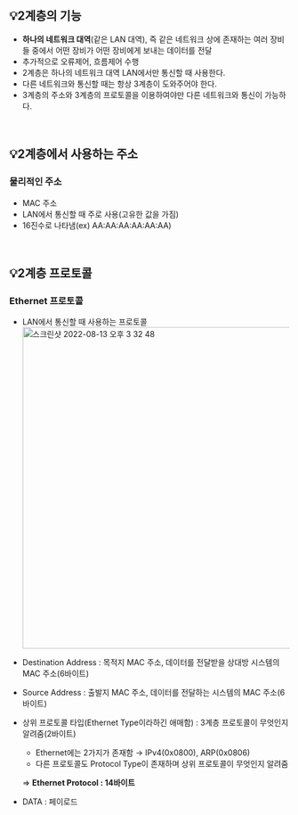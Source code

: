 ## 💡2계층의 기능

- **하나의 네트워크 대역**(같은 LAN 대역), 즉 같은 네트워크 상에 존재하는 여러 장비들 중에서 어떤 장비가 어떤 장비에게 보내는 데이터를 전달
- 추가적으로 오류제어, 흐름제어 수행
- 2계층은 하나의 네트워크 대역 LAN에서만 통신할 때 사용한다.
- 다른 네트워크와 통신할 때는 항상 3계층이 도와주어야 한다.
- 3계층의 주소와 3계층의 프로토콜을 이용하여야만 다른 네트워크와 통신이 가능하다.

<br/>

## 💡2계층에서 사용하는 주소

### 물리적인 주소

- MAC 주소
- LAN에서 통신할 때 주로 사용(고유한 값을 가짐)
- 16진수로 나타냄(ex) AA:AA:AA:AA:AA:AA)

<br/>

## 💡2계층 프로토콜

### Ethernet 프로토콜

- LAN에서 통신할 때 사용하는 프로토콜
    <img width="577" alt="스크린샷 2022-08-13 오후 3 32 48" src="https://user-images.githubusercontent.com/8343301/184472528-0ef4ed39-51f6-41e8-b9a5-3c300e06bae1.png">
    
- Destination Address : 목적지 MAC 주소, 데이터를 전달받을 상대방 시스템의 MAC 주소(6바이트)
- Source Address : 출발지 MAC 주소, 데이터를 전달하는 시스템의 MAC 주소(6바이트)
- 상위 프로토콜 타입(Ethernet Type이라하긴 애매함) : 3계층 프로토콜이 무엇인지 알려줌(2바이트)
    - Ethernet에는 2가지가 존재함 → IPv4(0x0800), ARP(0x0806)
    - 다른 프로토콜도 Protocol Type이 존재하며 상위 프로토콜이 무엇인지 알려줌
    
    ⇒ **Ethernet Protocol : 14바이트**
    
- DATA : 페이로드
